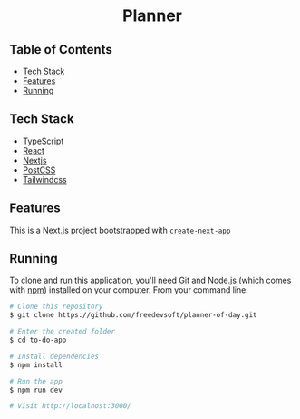 <h1 align="center">Planner</h1>

<!-- TABLE OF CONTENTS -->

## Table of Contents

- [Tech Stack](#tech-stack)
- [Features](#features)
- [Running](#running)

## Tech Stack

- [TypeScript](https://www.typescriptlang.org/)
- [React](https://reactjs.org/)
- [Nextjs](https://nextjs.org/)
- [PostCSS](https://postcss.org/)
- [Tailwindcss](https://tailwindcss.com/)

## Features

This is a [Next.js](https://nextjs.org/) project bootstrapped with [`create-next-app`](https://github.com/vercel/next.js/tree/canary/packages/create-next-app)

## Running

To clone and run this application, you'll need [Git](https://git-scm.com) and [Node.js](https://nodejs.org/en/download/) (which comes with [npm](http://npmjs.com)) installed on your computer. From your command line:

```bash
# Clone this repository
$ git clone https://github.com/freedevsoft/planner-of-day.git

# Enter the created folder
$ cd to-do-app

# Install dependencies
$ npm install

# Run the app
$ npm run dev

# Visit http://localhost:3000/
```
